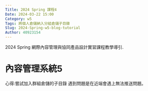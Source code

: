 ```yaml
---
Title: 2024 Spring 課程4
Date: 2024-03-22 15:00
Category: w5
Tags: 將個人倉儲納入分組倉儲子目錄
Slug: 2024-Spring-w5-blog-tutorial
Author: 40923154
---
```


2024 Spring 網際內容管理與協同產品設計實習課程教學導引.

<!-- PELICAN_END_SUMMARY -->

# 內容管理系統5
心得:嘗試加入群組倉儲的子目錄 遇到問題是在近端會遇上無法推送問題。

